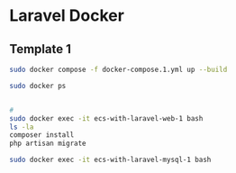 # Laravel Docker


## Template 1
```bash
sudo docker compose -f docker-compose.1.yml up --build
```
```bash
sudo docker ps


# 
sudo docker exec -it ecs-with-laravel-web-1 bash
ls -la
composer install
php artisan migrate

sudo docker exec -it ecs-with-laravel-mysql-1 bash
```